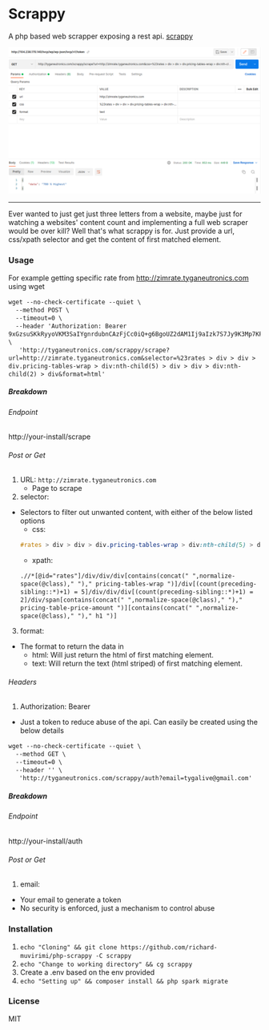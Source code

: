 # Scrappy

A php based web scrapper exposing a rest api. [scrappy](http://tyganeutronics.com/scrappy)

![Postman Screenshot](.github/screenshots/screenshot-1.png)

---
Ever wanted to just get just three letters from a website, maybe just for watching a websites' content count and implementing a full web scraper would be over kill? Well that's what scrappy is for. Just provide a url, css/xpath selector and get the content of first matched element.

### Usage

For example getting specific rate from http://zimrate.tyganeutronics.com using wget

```shell
wget --no-check-certificate --quiet \
  --method POST \
  --timeout=0 \
  --header 'Authorization: Bearer 9xGzsuSKkRyyoVKM3SaIYgnrdubnCAzFjCc0iQ+g6BgoUZ2dAM1Ij9aIzk7S7Jy9K3Mp7KP+f2vgQzF4/vj3v/BYQZZ4I0nyrfZC4duB+2fc/KKhoDMeEiKtd5J/jRg2hhh8z8LgsLxWtWOsJX3pAe9hyHwInkjYWOIRrkSAT4n1t/3hBQjS6clv088QsQr3oY5hN6MDTUwkL+AsCBiY' \
   'http://tyganeutronics.com/scrappy/scrape?url=http://zimrate.tyganeutronics.com&selector=%23rates > div > div > div.pricing-tables-wrap > div:nth-child(5) > div > div > div:nth-child(2) > div&format=html'
```

##### Breakdown

###### Endpoint

http://your-install/scrape

###### Post or Get

1. URL: `http://zimrate.tyganeutronics.com`
    - Page to scrape
2. selector: 
  - Selectors to filter out unwanted content, with either of the below listed options
    - css: 
    ```css
    #rates > div > div > div.pricing-tables-wrap > div:nth-child(5) > div > div > div:nth-child(2) > div
    ```
    - xpath: 
    ```xpath
    .//*[@id="rates"]/div/div/div[contains(concat(" ",normalize-space(@class)," ")," pricing-tables-wrap ")]/div[(count(preceding-sibling::*)+1) = 5]/div/div/div[(count(preceding-sibling::*)+1) = 2]/div/span[contains(concat(" ",normalize-space(@class)," ")," pricing-table-price-amount ")][contains(concat(" ",normalize-space(@class)," ")," h1 ")]
    ```
3. format:
  - The format to return the data in
    - html: Will just return the html of first matching element.
    - text: Will return the text (html striped) of first matching element.

###### Headers

1. Authorization: Bearer
  - Just a token to reduce abuse of the api. Can easily be created using the below details

```shell
wget --no-check-certificate --quiet \
  --method GET \
  --timeout=0 \
  --header '' \
   'http://tyganeutronics.com/scrappy/auth?email=tygalive@gmail.com'
```

##### Breakdown

###### Endpoint

http://your-install/auth

###### Post or Get

1. email:
  - Your email to generate a token
  - No security is enforced, just a mechanism to control abuse

### Installation

1. `echo "Cloning" && git clone https://github.com/richard-muvirimi/php-scrappy -C scrappy`
2. `echo "Change to working directory" && cg scrappy`
3. Create a .env based on the env provided
4. `echo "Setting up" && composer install && php spark migrate`

### License

MIT